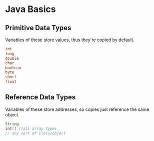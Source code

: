 # Java Basics

## Primitive Data Types

Variables of these store values, thus they're copied by default.
```java
int
long
double
char
boolean
byte
short
float
```

## Reference Data Types

Variables of these store addresses, so copies just reference the same object.
```java
String
int[] //all array types
// any sort of class/object
```
